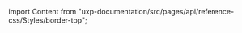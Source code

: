 
import Content from "uxp-documentation/src/pages/api/reference-css/Styles/border-top";

<Content query="product=photoshop"/>
